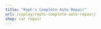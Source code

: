 ```yaml
---
title: "Reph's Complete Auto Repair"
url: /coplay/rephs-complete-auto-repair/
shop: car repair
---
```

